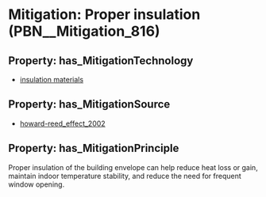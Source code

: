 # Mitigation: __Proper insulation__ (PBN__Mitigation_816)

## Property: has_MitigationTechnology

* [insulation materials](../Technology/PBN__Technology_80)

## Property: has_MitigationSource

* [howard-reed_effect_2002](../Article/PBN__Article_235)

## Property: has_MitigationPrinciple

Proper insulation of the building envelope can help reduce heat loss or gain, maintain indoor temperature stability, and reduce the need for frequent window opening.

